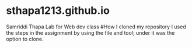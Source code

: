 # sthapa1213.github.io
Samriddi Thapa
Lab for Web dev class 
#How I cloned my repository
I used the steps in the assignment by using the file and tool; under it was the option to clone. 